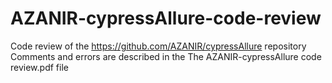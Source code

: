 # AZANIR-cypressAllure-code-review
Code review of the https://github.com/AZANIR/cypressAllure repository  
Comments and errors are described in the The AZANIR-cypressAllure code review.pdf file  
